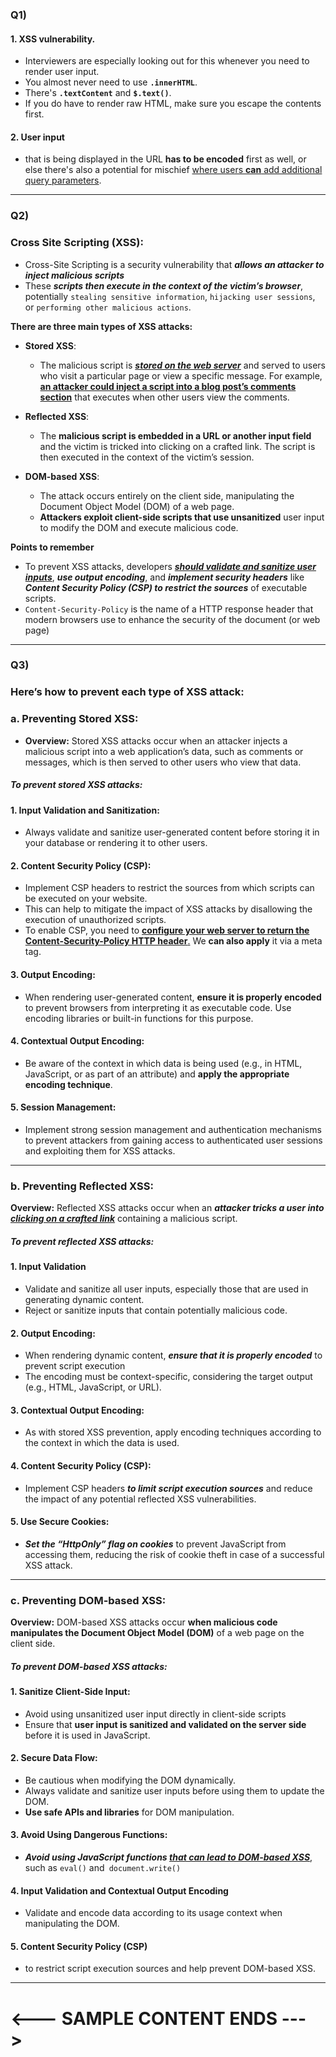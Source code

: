 ### Q1)
#### 1. XSS vulnerability. 
- Interviewers are especially looking out for this whenever you need to render user input. 
- You almost never need to use **`.innerHTML`**. 
- There's **`.textContent`** and **`$.text()`**. 
- If you do have to render raw HTML, make sure you escape the contents first.

#### 2. User input 
  - that is being displayed in the URL **has to be encoded** first as well, or else there's also a potential for mischief <ins>where users **can** add additional query parameters</ins>.

---
### Q2)

### Cross Site Scripting (XSS):

- Cross-Site Scripting is a security vulnerability that **_allows an attacker to inject malicious scripts_**
- These **_scripts then execute in the context of the victim’s browser_**, potentially `stealing sensitive information`, `hijacking user sessions`, or `performing other malicious actions`.

**There are three main types of XSS attacks:**

- **Stored XSS**:

  - The malicious script is <u>**_stored on the web server_**</u> and served to users who visit a particular page or view a specific message. For example, <u>**an attacker could inject a script into a blog post’s comments section**</u> that executes when other users view the comments.
    <br>

- **Reflected XSS**:
  - The **malicious script is embedded in a URL or another input field** and the victim is tricked into clicking on a crafted link. The script is then executed in the context of the victim’s session.
    <br>
- **DOM-based XSS**:
  - The attack occurs entirely on the client side, manipulating the Document Object Model (DOM) of a web page.
  - **Attackers exploit client-side scripts that use unsanitized** user input to modify the DOM and execute malicious code.
    <br>

**Points to remember**

- To prevent XSS attacks, developers <u>**_should validate and sanitize user inputs_**</u>, **_use output encoding_**, and **_implement security headers_** like **_Content Security Policy (CSP) to restrict the sources_** of executable scripts.
- `Content-Security-Policy` is the name of a HTTP response header that modern browsers use to enhance the security of the document (or web page)

---
### Q3)

### Here’s how to prevent each type of XSS attack:

### a. Preventing Stored XSS:

- **Overview:** Stored XSS attacks occur when an attacker injects a malicious script into a web application’s data, such as comments or messages, which is then served to other users who view that data.

##### To prevent stored XSS attacks:

#### 1. Input Validation and Sanitization:

- Always validate and sanitize user-generated content before storing it in your database or rendering it to other users.

#### 2. Content Security Policy (CSP):

- Implement CSP headers to restrict the sources from which scripts can be executed on your website.
- This can help to mitigate the impact of XSS attacks by disallowing the execution of unauthorized scripts.
- To enable CSP, you need to <u>**configure your web server to return the Content-Security-Policy HTTP header**.</u> We **can also apply** it via a meta tag.

#### 3. Output Encoding:

- When rendering user-generated content, **ensure it is properly encoded** to prevent browsers from interpreting it as executable code. Use encoding libraries or built-in functions for this purpose.

#### 4. Contextual Output Encoding:

- Be aware of the context in which data is being used (e.g., in HTML, JavaScript, or as part of an attribute) and **apply the appropriate encoding technique**.

#### 5. Session Management:

- Implement strong session management and authentication mechanisms to prevent attackers from gaining access to authenticated user sessions and exploiting them for XSS attacks.

---

### b. Preventing Reflected XSS:

**Overview:** Reflected XSS attacks occur when an **_attacker tricks a user into <u>clicking on a crafted link</u>_** containing a malicious script.

##### To prevent reflected XSS attacks:

#### 1. Input Validation

- Validate and sanitize all user inputs, especially those that are used in generating dynamic content.
- Reject or sanitize inputs that contain potentially malicious code.

#### 2. Output Encoding:

- When rendering dynamic content, **_ensure that it is properly encoded_** to prevent script execution
- The encoding must be context-specific, considering the target output (e.g., HTML, JavaScript, or URL).

#### 3. Contextual Output Encoding:

- As with stored XSS prevention, apply encoding techniques according to the context in which the data is used.

#### 4. Content Security Policy (CSP):

- Implement CSP headers **_to limit script execution sources_** and reduce the impact of any potential reflected XSS vulnerabilities.

#### 5. Use Secure Cookies:

- **_Set the “HttpOnly” flag on cookies_** to prevent JavaScript from accessing them, reducing the risk of cookie theft in case of a successful XSS attack.

---

### c. Preventing DOM-based XSS:

**Overview:** DOM-based XSS attacks occur **when malicious code manipulates the Document Object Model (DOM)** of a web page on the client side.

##### To prevent DOM-based XSS attacks:

#### 1. Sanitize Client-Side Input:

- Avoid using unsanitized user input directly in client-side scripts
- Ensure that **user input is sanitized and validated on the server side** before it is used in JavaScript.

#### 2. Secure Data Flow:

- Be cautious when modifying the DOM dynamically.
- Always validate and sanitize user inputs before using them to update the DOM.
- **Use safe APIs and libraries** for DOM manipulation.

#### 3. Avoid Using Dangerous Functions:

- **_Avoid using JavaScript functions <u>that can lead to DOM-based XSS</u>_**, such as `eval()` and` document.write()`

#### 4. Input Validation and Contextual Output Encoding

- Validate and encode data according to its usage context when manipulating the DOM.

#### 5. Content Security Policy (CSP)

- to restrict script execution sources and help prevent DOM-based XSS.

---
# <--- SAMPLE CONTENT ENDS --->


